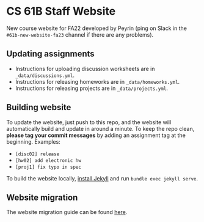 # CS 61B Staff Website

New course website for FA22 developed by Peyrin (ping on Slack in the `#61b-new-website-fa23` channel if there are any problems).


## Updating assignments

- Instructions for uploading discussion worksheets are in `_data/discussions.yml`.
- Instructions for releasing homeworks are in `_data/homeworks.yml`.
- Instructions for releasing projects are in `_data/projects.yml`.


## Building website

To update the website, just push to this repo, and the website will automatically build and update in around a minute. To keep the repo clean, **please tag your commit messages** by adding an assignment tag at the beginning. Examples:
- `[disc02] release`
- `[hw02] add electronic hw`
- `[proj1] fix typo in spec`

To build the website locally, [install Jekyll](https://jekyllrb.com/docs/installation/) and run `bundle exec jekyll serve`.

## Website migration

The website migration guide can be found [here](https://docs.google.com/document/d/1YQtk5P89zsRBthSCBQwYsL_iyT22-TI_Id-Yay0YjjE/edit#heading=h.kfxvyfozc9it).
